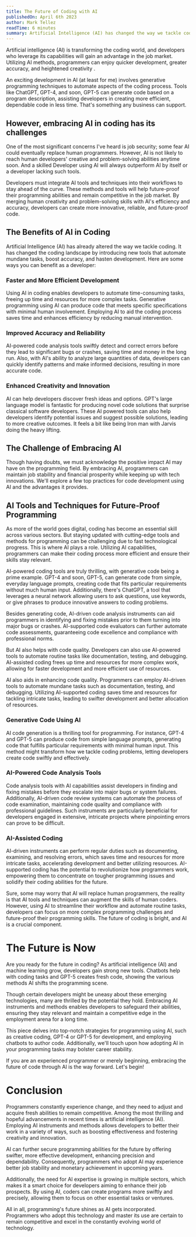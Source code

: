 ```yaml
---
title: The Future of Coding with AI
publishedOn: April 6th 2023
author: Mark Tellez
readTime: 6 minutes
summary: Artificial Intelligence (AI) has changed the way we tackle coding, bringing new tools that automate mundane tasks, boost accuracy, and hasten development. In this piece, we delve into the advantages of AI in coding and how it can better the development process.
---
```


Artificial intelligence (AI) is transforming the coding world, and developers who leverage its capabilities will gain an advantage in the job market. Utilizing AI methods, programmers can enjoy quicker development, greater accuracy, and heightened creativity .

An exciting development in AI (at least for me) involves generative programming techniques to automate aspects of the coding process. Tools like ChatGPT, GPT-4, and soon, GPT-5 can generate code based on a program description, assisting developers in creating more efficient, dependable code in less time. That's something any business can support.

## However, embracing AI in coding has its challenges

One of the most significant concerns I've heard is job security; some fear AI could eventually replace human programmers. However, AI is not likely to reach human developers' creative and problem-solving abilities anytime soon. And a skilled Developer using AI will always outperform AI by itself or a developer lacking such tools.

Developers must integrate AI tools and techniques into their workflows to stay ahead of the curve. These methods and tools will help future-proof their programming abilities and remain competitive in the job market. By merging human creativity and problem-solving skills with AI's efficiency and accuracy, developers can create more innovative, reliable, and future-proof code.

## The Benefits of AI in Coding

Artificial Intelligence (AI) has already altered the way we tackle coding. It has changed the coding landscape by introducing new tools that automate mundane tasks, boost accuracy, and hasten development. Here are some ways you can benefit as a developer:

### Faster and More Efficient Development

Using AI in coding enables developers to automate time-consuming tasks, freeing up time and resources for more complex tasks. Generative programming using AI can produce code that meets specific specifications with minimal human involvement. Employing AI to aid the coding process saves time and enhances efficiency by reducing manual intervention.

### Improved Accuracy and Reliability

AI-powered code analysis tools swiftly detect and correct errors before they lead to significant bugs or crashes, saving time and money in the long run. Also, with AI's ability to analyze large quantities of data, developers can quickly identify patterns and make informed decisions, resulting in more accurate code.

### Enhanced Creativity and Innovation

AI can help developers discover fresh ideas and options. GPT's large language model is fantastic for producing novel code solutions that surprise classical software developers. These AI powered tools can also help developers identify potential issues and suggest possible solutions, leading to more creative outcomes. It feels a bit like being Iron man with Jarvis doing the heavy lifting.

## The Challenge of Embracing AI

Though having doubts, we must acknowledge the positive impact AI may have on the programming field. By embracing AI, programmers can maintain job stability and financial prosperity while keeping up with tech innovations. We'll explore a few top practices for code development using AI and the advantages it provides.

## AI Tools and Techniques for Future-Proof Programming

As more of the world goes digital, coding has become an essential skill across various sectors. But staying updated with cutting-edge tools and methods for programming can be challenging due to fast technological progress. This is where AI plays a role. Utilizing AI capabilities, programmers can make their coding process more efficient and ensure their skills stay relevant.

AI-powered coding tools are truly thrilling, with generative code being a prime example. GPT-4 and soon, GPT-5, can generate code from simple, everyday language prompts, creating code that fits particular requirements without much human input. Additionally, there's ChatGPT, a tool that leverages a neural network allowing users to ask questions, use keywords, or give phrases to produce innovative answers to coding problems.

Besides generating code, AI-driven code analysis instruments can aid programmers in identifying and fixing mistakes prior to them turning into major bugs or crashes. AI-supported code evaluators can further automate code assessments, guaranteeing code excellence and compliance with professional norms.

But AI also helps with code quality. Developers can also use AI-powered tools to automate routine tasks like documentation, testing, and debugging. AI-assisted coding frees up time and resources for more complex work, allowing for faster development and more efficient use of resources.

AI also aids in enhancing code quality. Programmers can employ AI-driven tools to automate mundane tasks such as documentation, testing, and debugging. Utilizing AI-supported coding saves time and resources for tackling intricate tasks, leading to swifter development and better allocation of resources.

### Generative Code Using AI

AI code generation is a thrilling tool for programming. For instance, GPT-4 and GPT-5 can produce code from simple language prompts, generating code that fulfills particular requirements with minimal human input. This method might transform how we tackle coding problems, letting developers create code swiftly and effectively.

### AI-Powered Code Analysis Tools

Code analysis tools with AI capabilities assist developers in finding and fixing mistakes before they escalate into major bugs or system failures. Additionally, AI-driven code review systems can automate the process of code examination, maintaining code quality and compliance with professional guidelines. Such instruments are particularly beneficial for developers engaged in extensive, intricate projects where pinpointing errors can prove to be difficult.

### AI-Assisted Coding

AI-driven instruments can perform regular duties such as documenting, examining, and resolving errors, which saves time and resources for more intricate tasks, accelerating development and better utilizing resources. AI-supported coding has the potential to revolutionize how programmers work, empowering them to concentrate on tougher programming issues and solidify their coding abilities for the future.

Sure, some may worry that AI will replace human programmers, the reality is that AI tools and techniques can augment the skills of human coders. However, using AI to streamline their workflow and automate routine tasks, developers can focus on more complex programming challenges and future-proof their programming skills. The future of coding is bright, and AI is a crucial component.

# The Future is Now

Are you ready for the future in coding? As artificial intelligence (AI) and machine learning grow, developers gain strong new tools. Chatbots help with coding tasks and GPT-5 creates fresh code, showing the various methods AI shifts the programming scene.

Though certain developers might be uneasy about these emerging technologies, many are thrilled by the potential they hold. Embracing AI instruments and methods enables developers to safeguard their abilities, ensuring they stay relevant and maintain a competitive edge in the employment arena for a long time.

This piece delves into top-notch strategies for programming using AI, such as creative coding, GPT-4 or GPT-5 for development, and employing chatbots to author code. Additionally, we'll touch upon how adopting AI in your programming tasks may bolster career stability.

If you are an experienced programmer or merely beginning, embracing the future of code through AI is the way forward. Let's begin!

# Conclusion

Programmers constantly experience change, and they need to adjust and acquire fresh abilities to remain competitive. Among the most thrilling and hopeful advancements in recent times is artificial intelligence (AI). Employing AI instruments and methods allows developers to better their work in a variety of ways, such as boosting effectiveness and fostering creativity and innovation.

AI can further secure programming abilities for the future by offering swifter, more effective development, enhancing precision and dependability. Consequently, programmers who adopt AI may experience better job stability and monetary achievement in upcoming years.

Additionally, the need for AI expertise is growing in multiple sectors, which makes it a smart choice for developers aiming to enhance their job prospects. By using AI, coders can create programs more swiftly and precisely, allowing them to focus on other essential tasks or ventures.

All in all, programming's future shines as AI gets incorporated. Programmers who adopt this technology and master its use are certain to remain competitive and excel in the constantly evolving world of technology.
